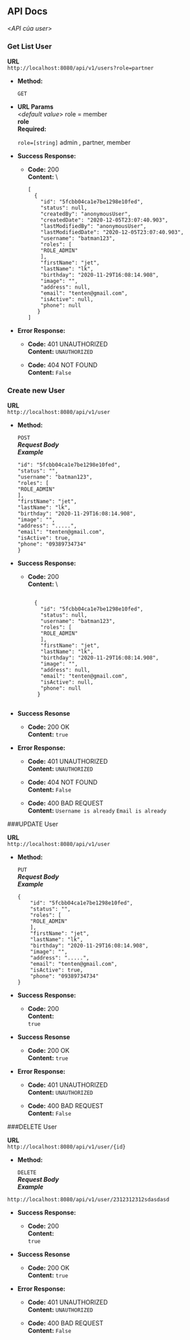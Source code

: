 **API Docs**
----
<_API của user_>

### Get List User
 **URL**\
    `http://localhost:8080/api/v1/users?role=partner`

* **Method:**

  `GET` 

*  **URL Params**\
   <_default value_> role = member\
   **role** \
   **Required:**

   `role=[string]`
    admin , partner, member
* **Success Response:**

    * **Code:** 200 <br />
      **Content:** \
      ```
      [
        {
          "id": "5fcbb04ca1e7be1298e10fed",
          "status": null,
          "createdBy": "anonymousUser",
          "createdDate": "2020-12-05T23:07:40.903",
          "lastModifiedBy": "anonymousUser",
          "lastModifiedDate": "2020-12-05T23:07:40.903",
          "username": "batman123",
          "roles": [
          "ROLE_ADMIN"
          ],
          "firstName": "jet",
          "lastName": "lk",
          "birthday": "2020-11-29T16:08:14.908",
          "image": "",
          "address": null,
          "email": "tenten@gmail.com",
          "isActive": null,
          "phone": null
         }
      ]
      ```

* **Error Response:**

    * **Code:** 401 UNAUTHORIZED <br />
      **Content:** `UNAUTHORIZED`
   
    * **Code:** 404 NOT FOUND <br />
      **Content:** `False`
      


### Create new User 

**URL**\
`http://localhost:8080/api/v1/user`

* **Method:**

  `POST`\
***Request Body \
  Example***
  ```` {
  "id": "5fcbb04ca1e7be1298e10fed",
  "status": "",
  "username": "batman123",
  "roles": [
  "ROLE_ADMIN"
  ],
  "firstName": "jet",
  "lastName": "lk",
  "birthday": "2020-11-29T16:08:14.908",
  "image": "",
  "address": ".....",
  "email": "tenten@gmail.com",
  "isActive": true,
  "phone": "09389734734"
  }
  ````
* **Success Response:**

    * **Code:** 200 <br />
      **Content:** \
      ```
      
        {
          "id": "5fcbb04ca1e7be1298e10fed",
          "status": null,
          "username": "batman123",
          "roles": [
          "ROLE_ADMIN"
          ],
          "firstName": "jet",
          "lastName": "lk",
          "birthday": "2020-11-29T16:08:14.908",
          "image": "",
          "address": null,
          "email": "tenten@gmail.com",
          "isActive": null,
          "phone": null
         }
     
      ```
      
* **Success Resonse** 
  *  **Code:** 200 OK <br />
       **Content:** `true`
* **Error Response:**

    * **Code:** 401 UNAUTHORIZED <br />
      **Content:** `UNAUTHORIZED`

    * **Code:** 404 NOT FOUND <br />
      **Content:** `False`

    * **Code:** 400 BAD REQUEST <br/>
      **Content:** `Username is already` `Email is already`

###UPDATE  User

**URL**\
`http://localhost:8080/api/v1/user`

* **Method:**

  `PUT`\
  ***Request Body \
  Example***
  ```` 
  {
      "id": "5fcbb04ca1e7be1298e10fed",
      "status": "",
      "roles": [
      "ROLE_ADMIN"
      ],
      "firstName": "jet",
      "lastName": "lk",
      "birthday": "2020-11-29T16:08:14.908",
      "image": "",
      "address": ".....",
      "email": "tenten@gmail.com",
      "isActive": true,
      "phone": "09389734734"
  }
  ````
* **Success Response:**

    * **Code:** 200 <br />
      **Content:** \
      ```true```

* **Success Resonse**
    *  **Code:** 200 OK <br />
       **Content:** `true`
* **Error Response:**

    * **Code:** 401 UNAUTHORIZED <br />
      **Content:** `UNAUTHORIZED`<bf/>
      
     * **Code:** 400 BAD REQUEST <br />
      **Content:** `False`<bf/>

###DELETE  User

**URL**\
`http://localhost:8080/api/v1/user/{id}`

* **Method:**

  `DELETE`\
  ***Request Body \
  Example***
   
`http://localhost:8080/api/v1/user/2312312312sdasdasd`

* **Success Response:**

    * **Code:** 200 <br />
      **Content:** \
      ```true```

* **Success Resonse**
    *  **Code:** 200 OK <br />
       **Content:** `true`
* **Error Response:**

    * **Code:** 401 UNAUTHORIZED <br />
      **Content:** `UNAUTHORIZED`<bf/>

    * **Code:** 400 BAD REQUEST <br />
      **Content:** `False`<bf/>